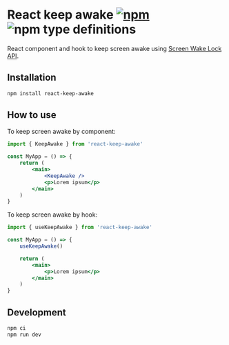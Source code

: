 # React keep awake [![npm](https://img.shields.io/npm/v/react-keep-awake.svg)](https://www.npmjs.com/package/react-keep-awake) ![npm type definitions](https://img.shields.io/npm/types/react-keep-awake.svg)

React component and hook to keep screen awake using [Screen Wake Lock API](https://developer.mozilla.org/en-US/docs/Web/API/Screen_Wake_Lock_API).

## Installation

```bash
npm install react-keep-awake
```

## How to use

To keep screen awake by component:

```jsx
import { KeepAwake } from 'react-keep-awake'

const MyApp = () => {
	return (
		<main>
			<KeepAwake />
			<p>Lorem ipsum</p>
		</main>
	)
}
```

To keep screen awake by hook:

```jsx
import { useKeepAwake } from 'react-keep-awake'

const MyApp = () => {
	useKeepAwake()

	return (
		<main>
			<p>Lorem ipsum</p>
		</main>
	)
}
```

## Development

```bash
npm ci
npm run dev
```
